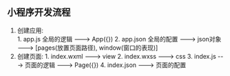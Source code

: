 ## 小程序开发流程
  1. 创建应用:  
    1. app.js 全局的逻辑 ---> App({})
    2. app.json 全局的配置 ---> json对象 ---> [pages(放置页面路径), window(窗口的表现)]
  2. 创建页面:
    1. index.wxml ---> view
    2. index.wxss ---> css
    3. index.js ---> 页面的逻辑 ---> Page({})
    4. index.json ---> 页面的配置